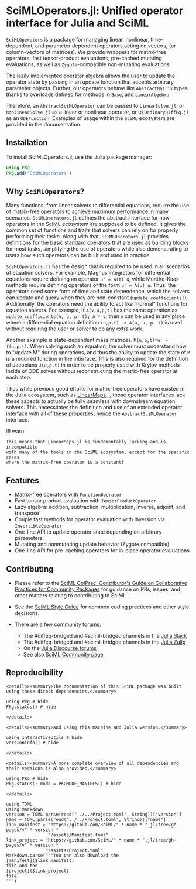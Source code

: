 # SciMLOperators.jl: Unified operator interface for Julia and SciML

`SciMLOperators` is a package for managing linear, nonlinear,
time-dependent, and parameter dependent operators acting on vectors,
(or column-vectors of matrices). We provide wrappers for matrix-free
operators, fast tensor-product evaluations, pre-cached mutating
evaluations, as well as `Zygote`-compatible non-mutating evaluations.

The lazily implemented operator algebra allows the user to update the
operator state by passing in an update function that accepts arbitrary
parameter objects. Further, our operators behave like `AbstractMatrix` types
thanks to overloads defined for methods in `Base`, and `LinearAlgebra`.

Therefore, an `AbstractSciMLOperator` can be passed to `LinearSolve.jl`,
or `NonlinearSolve.jl` as a linear or nonlinear operator, or to
`OrdinaryDiffEq.jl` as an `ODEFunction`. Examples of usage within the
`SciML` ecosystem are provided in the documentation.

## Installation

To install SciMLOperators.jl, use the Julia package manager:

```julia
using Pkg
Pkg.add("SciMLOperators")
```

## Why `SciMLOperators`?

Many functions, from linear solvers to differential equations, require
the use of matrix-free operators to achieve maximum performance in
many scenarios. `SciMLOperators.jl` defines the abstract interface for how
operators in the SciML ecosystem are supposed to be defined. It gives the
common set of functions and traits that solvers can rely on for properly
performing their tasks. Along with that, `SciMLOperators.jl` provides
definitions for the basic standard operators that are used as building
blocks for most tasks, simplifying the use of operators while also
demonstrating to users how such operators can be built and used in practice.

`SciMLOperators.jl` has the design that is required to be used in
all scenarios of equation solvers. For example, Magnus integrators for
differential equations require defining an operator ``u' = A(t) u``, while
Munthe-Kaas methods require defining operators of the form ``u' = A(u) u``.
Thus, the operators need some form of time and state dependence, which the
solvers can update and query when they are non-constant
(`update_coefficients!`). Additionally, the operators need the ability to
act like “normal” functions for equation solvers. For example, if `A(v,u,p,t)`
has the same operation as `update_coefficients(A, u, p, t); A * v`, then `A`
can be used in any place where a differential equation definition
`(u,p,t) -> A(u, u, p, t)` is used without requiring the user or solver to do any extra
work.

Another example is state-dependent mass matrices. `M(u,p,t)*u' = f(u,p,t)`.
When solving such an equation, the solver must understand how to "update M"
during operations, and thus the ability to update the state of `M` is a required
function in the interface. This is also required for the definition of Jacobians
`J(u,p,t)` in order to be properly used with Krylov methods inside of ODE solves
without reconstructing the matrix-free operator at each step.

Thus while previous good efforts for matrix-free operators have existed
in the Julia ecosystem, such as
[LinearMaps.jl](https://github.com/JuliaLinearAlgebra/LinearMaps.jl), those
operator interfaces lack these aspects to actually be fully seamless
with downstream equation solvers. This necessitates the definition and use of
an extended operator interface with all of these properties, hence the
`AbstractSciMLOperator` interface.

!!! warn
    
    This means that LinearMaps.jl is fundamentally lacking and is incompatible
    with many of the tools in the SciML ecosystem, except for the specific cases
    where the matrix-free operator is a constant!

## Features

  - Matrix-free operators with `FunctionOperator`
  - Fast tensor product evaluation with `TensorProductOperator`
  - Lazy algebra: addition, subtraction, multiplication, inverse, adjoint, and transpose
  - Couple fast methods for operator evaluation with inversion via `InvertibleOperator`
  - One-line API to update operator state depending on arbitrary parameters.
  - Mutating and nonmutating update behavior (Zygote compatible)
  - One-line API for pre-caching operators for in-place operator evaluations

## Contributing

  - Please refer to the
    [SciML ColPrac: Contributor's Guide on Collaborative Practices for Community Packages](https://github.com/SciML/ColPrac/blob/master/README.md)
    for guidance on PRs, issues, and other matters relating to contributing to SciML.

  - See the [SciML Style Guide](https://github.com/SciML/SciMLStyle) for common coding practices and other style decisions.
  - There are a few community forums:
    
      + The #diffeq-bridged and #sciml-bridged channels in the
        [Julia Slack](https://julialang.org/slack/)
      + The #diffeq-bridged and #sciml-bridged channels in the
        [Julia Zulip](https://julialang.zulipchat.com/#narrow/stream/279055-sciml-bridged)
      + On the [Julia Discourse forums](https://discourse.julialang.org)
      + See also [SciML Community page](https://sciml.ai/community/)

## Reproducibility

```@raw html
<details><summary>The documentation of this SciML package was built using these direct dependencies,</summary>
```

```@example
using Pkg # hide
Pkg.status() # hide
```

```@raw html
</details>
```

```@raw html
<details><summary>and using this machine and Julia version.</summary>
```

```@example
using InteractiveUtils # hide
versioninfo() # hide
```

```@raw html
</details>
```

```@raw html
<details><summary>A more complete overview of all dependencies and their versions is also provided.</summary>
```

```@example
using Pkg # hide
Pkg.status(; mode = PKGMODE_MANIFEST) # hide
```

```@raw html
</details>
```

```@eval
using TOML
using Markdown
version = TOML.parse(read("../../Project.toml", String))["version"]
name = TOML.parse(read("../../Project.toml", String))["name"]
link_manifest = "https://github.com/SciML/" * name * ".jl/tree/gh-pages/v" * version *
                "/assets/Manifest.toml"
link_project = "https://github.com/SciML/" * name * ".jl/tree/gh-pages/v" * version *
               "/assets/Project.toml"
Markdown.parse("""You can also download the
[manifest]($link_manifest)
file and the
[project]($link_project)
file.
""")
```
